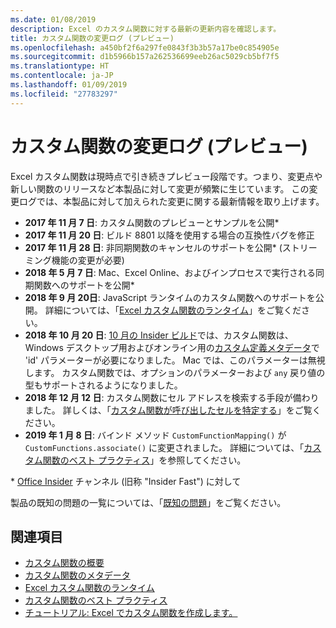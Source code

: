 ```yaml
---
ms.date: 01/08/2019
description: Excel のカスタム関数に対する最新の更新内容を確認します。
title: カスタム関数の変更ログ (プレビュー)
ms.openlocfilehash: a450bf2f6a297fe0843f3b3b57a17be0c854905e
ms.sourcegitcommit: d1b5966b157a262536699eeb26ac5029cb5bf7f5
ms.translationtype: HT
ms.contentlocale: ja-JP
ms.lasthandoff: 01/09/2019
ms.locfileid: "27783297"
---
```

# <a name="custom-functions-changelog-preview"></a>カスタム関数の変更ログ (プレビュー)

Excel カスタム関数は現時点で引き続きプレビュー段階です。つまり、変更点や新しい関数のリリースなど本製品に対して変更が頻繁に生じています。 この変更ログでは、本製品に対して加えられた変更に関する最新情報を取り上げます。

- **2017 年 11 月 7 日**: カスタム関数のプレビューとサンプルを公開*
- **2017 年 11 月 20 日**: ビルド 8801 以降を使用する場合の互換性バグを修正
- **2017 年 11 月 28 日**: 非同期関数のキャンセルのサポートを公開* (ストリーミング機能の変更が必要)
- **2018 年 5 月 7 日**: Mac、Excel Online、およびインプロセスで実行される同期関数へのサポートを公開*
- **2018 年 9 月 20日**: JavaScript ランタイムのカスタム関数へのサポートを公開。 詳細については、「[Excel カスタム関数のランタイム](custom-functions-runtime.md)」をご覧ください。
- **2018 年 10 月 20 日**: [10 月の Insider ビルド](https://support.office.com/ja-JP/article/what-s-new-for-office-insiders-c152d1e2-96ff-4ce9-8c14-e74e13847a24)では、カスタム関数は、 Windows デスクトップ用およびオンライン用の[カスタム定義メタデータ](custom-functions-json.md)で 'id' パラメーターが必要になりました。 Mac では、このパラメーターは無視します。 カスタム関数では、オプションのパラメーターおよび `any` 戻り値の型もサポートされるようになりました。
- **2018 年 12 月 12 日**: カスタム関数にセル アドレスを検索する手段が備わりました。 詳しくは、「[カスタム関数が呼び出したセルを特定する](custom-functions-overview.md#determine-which-cell-invoked-your-custom-function)」をご覧ください。
- **2019 年 1 月 8 日**: バインド メソッド `CustomFunctionMapping()` が `CustomFunctions.associate()` に変更されました。 詳細については、「[カスタム関数のベスト プラクティス](custom-functions-best-practices.md)」を参照してください。

\* [Office Insider](https://products.office.com/office-insider) チャンネル (旧称 "Insider Fast") に対して

製品の既知の問題の一覧については、「[既知の問題](custom-functions-overview.md#known-issues)」をご覧ください。 

## <a name="see-also"></a>関連項目

* [カスタム関数の概要](custom-functions-overview.md)
* [カスタム関数のメタデータ](custom-functions-json.md)
* [Excel カスタム関数のランタイム](custom-functions-runtime.md)
* [カスタム関数のベスト プラクティス](custom-functions-best-practices.md)
* [チュートリアル: Excel でカスタム関数を作成します。](../tutorials/excel-tutorial-create-custom-functions.md)
